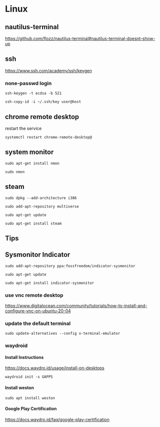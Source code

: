# Linux


## nautilus-terminal

https://github.com/flozz/nautilus-terminal#nautilus-terminal-doesnt-show-up

## ssh

https://www.ssh.com/academy/ssh/keygen

### none-passwd login

`ssh-keygen -t ecdsa -b 521`

`ssh-copy-id -i ~/.ssh/key user@host`

## chrome remote desktop
restart the service

`systemctl restart chrome-remote-desktop@`

## system monitor

`sudo apt-get install nmon`

`sudo nmon`

## steam

`sudo dpkg --add-architecture i386`

`sudo add-apt-repository multiverse`

`sudo apt-get update`

`sudo apt-get install steam`

## Tips

## Sysmonitor Indicator

`sudo add-apt-repository ppa:fossfreedom/indicator-sysmonitor`

`sudo apt-get update`

`sudo apt-get install indicator-sysmonitor`

### use vnc remote desktop

https://www.digitalocean.com/community/tutorials/how-to-install-and-configure-vnc-on-ubuntu-20-04

### update the default terminal

`sudo update-alternatives --config x-terminal-emulator`

### waydroid

#### Install Instructions

https://docs.waydro.id/usage/install-on-desktops

`waydroid init -s GAPPS`

#### Install weston

`sudo apt install weston`

#### Google Play Certification

https://docs.waydro.id/faq/google-play-certification 
